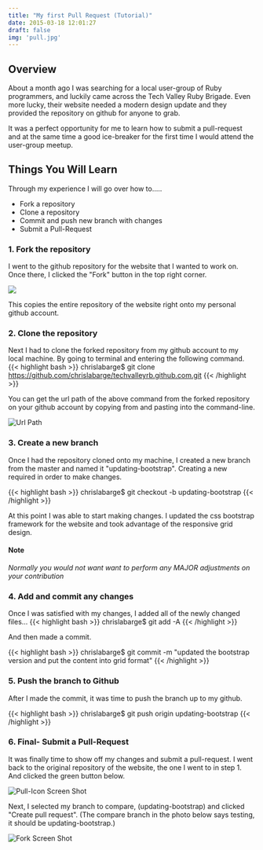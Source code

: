 ```yaml
---
title: "My first Pull Request (Tutorial)"
date: 2015-03-18 12:01:27
draft: false
img: 'pull.jpg'
---
```


## Overview
About a month ago I was searching for a local user-group of Ruby programmers,
and luckily came across the Tech Valley Ruby Brigade. Even more lucky, their
website needed a modern design update and they provided the repository on github
for anyone to grab.

It was a perfect opportunity for me to learn how to submit a pull-request and at
the same time a good ice-breaker for the first time I would attend the user-group
meetup.

## Things You Will Learn
Through my experience I will go over how to.....

- Fork a repository
- Clone a repository
- Commit and push new branch with changes
- Submit a Pull-Request


### 1. Fork the repository
I went to the github repository for the website that I wanted to work on. Once
there, I clicked the "Fork" button in the top right corner.

<img src='/img/fork.jpg'/>

This copies the entire repository of the website right onto my personal github
account.

### 2. Clone the repository

Next I had to clone the forked repository from my github account to my local
machine. By going to terminal and entering the following command.
{{< highlight bash >}}
	chrislabarge$ git clone https://github.com/chrislabarge/techvalleyrb.github.com.git
{{< /highlight >}}

You can get the url path of the above command from the forked repository on your
github account by copying from and pasting into the command-line.

![Url Path ](/images/clone.jpg)

### 3. Create a new branch

Once I had the repository cloned onto my machine, I created a new branch
from the master and named it "updating-bootstrap". Creating a new required in
order to make changes.

{{< highlight bash >}}
	chrislabarge$ git checkout -b updating-bootstrap
{{< /highlight >}}

At this point I was able to start making changes. I updated the css bootstrap
framework for the website and took advantage of the responsive grid design.

#### Note
*Normally you would not want  want to perform any MAJOR adjustments on your contribution*

### 4. Add and commit any changes
Once I was satisfied with my changes, I added all of the newly changed files...
{{< highlight bash >}}
   chrislabarge$ git add -A
{{< /highlight >}}

And then made a commit.

{{< highlight bash >}}
	chrislabarge$ git commit -m "updated the bootstrap version and put the content into grid format"
{{< /highlight >}}

### 5. Push the branch to Github
After I made the commit, it was time to push the branch up to my github.

{{< highlight bash >}}
	chrislabarge$ git push origin updating-bootstrap
{{< /highlight >}}

### 6. Final- Submit a Pull-Request
It was finally time to show off my changes and submit a pull-request.  I went back
to the original repository of the website, the one I went to in step 1. And
clicked the green button below.

![Pull-Icon Screen Shot](/images/compare-pull.jpg)

Next, I selected my branch to compare, (updating-bootstrap) and clicked
"Create pull request".
(The compare branch in the photo below says testing, it should be updating-bootstrap.)

![Fork Screen Shot](/images/pull.jpg)

